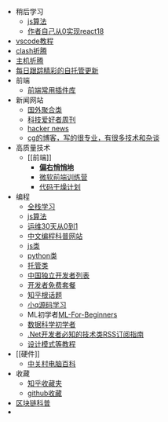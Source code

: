 - 稍后学习
	- [js算法](https://github.com/ConardLi/awesome-coding-js)
	- [作者自己从0实现react18](https://github.com/BetaSu/big-react)
- [vscode教程](https://www.w3cschool.cn/vscode/vscode-intro.html)
- [clash折腾](https://yattazen.com/tutorial/clash-custom-config.html)
- [主机折腾](https://flybace.com/category/diy)
- [每日跟踪精彩的自托管更新](https://www.trackawesomelist.com/awesome-selfhosted/awesome-selfhosted/)
- 前端
	- [前端常用插件库](https://geekdaxue.co/read/luowenshuai@modules/wtwno1)
- 新闻网站
	- [国外聚合类](https://devurls.com/)
	- [科技爱好者周刊](https://github.com/ruanyf/weekly)
	- [hacker news](https://news.ycombinator.com/)
	- [cg的博客，写的很专业，有很多技术和杂谈](https://github.com/guobinhit/cg-blog)
- 高质量技术
	- [[前端]]
		- [**偏右悄悄地**](https://www.zhihu.com/people/afc163/answers)
		- [微软前端训练营](https://github.com/microsoft/frontend-bootcamp)
		- [代码干燥计划](https://drylint.com/)
- 编程
	- [全栈学习](https://github.com/anonystick/anonystick)
	- [js算法](https://github.com/trekhleb/javascript-algorithms)
	- [运维30天从0到1](https://github.com/iam-veeramalla/aws-devops-zero-to-hero)
	- [中文编程科普网站](https://ebookfoundation.github.io/free-programming-books/books/free-programming-books-zh.html)
	- [js类](https://github.com/stars/snake34475/lists/js-study)
	- [python类](https://github.com/stars/snake34475/lists/python)
	- [托管类](https://github.com/stars/snake34475/lists/awesome-lists)
	- [中国独立开发者列表](https://github.com/1c7/chinese-independent-developer)
	- [开发者免费套餐](https://github.com/ripienaar/free-for-dev)
	- [知乎根话题](https://www.zhihu.com/topic/19776749/top-answers)
	- [小q源码学习](https://www.jianshu.com/u/0bfb463efb73)
	- ML初学者[ML-For-Beginners](https://github.com/microsoft/ML-For-Beginners)
	- [数据科学初学者](https://github.com/microsoft/Data-Science-For-Beginners)
	- [.Net开发者必知的技术类RSS订阅指南](https://www.cnblogs.com/enjoy233/p/technical_rss_subscription_guide_for_dotNet_developers.html)
	- [设计模式等教程](https://github.com/anonystick/anonystick)
- [[硬件]]
	- [中关村电脑百科](https://detail.zol.com.cn/bk/16.html#cpu-hz)
- 收藏
	- [知乎收藏夹](https://www.zhihu.com/people/teng-xiao-ran-85-88/collections)
	- [github收藏](https://github.com/snake34475?tab=stars)
- [区块链科普](https://github.com/xianfeng92/Love-Ethereum)
-